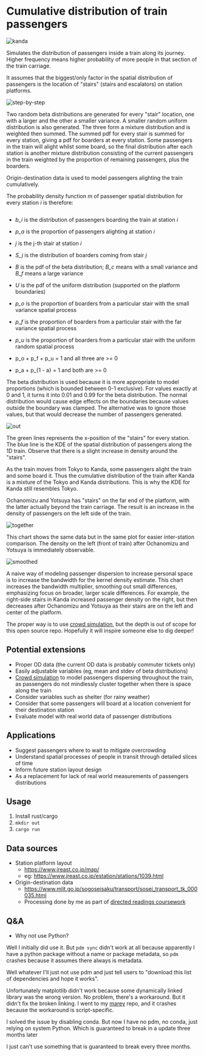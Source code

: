 # Cumulative distribution of train passengers

![kanda](examples/kanda.png)

Simulates the distribution of passengers inside a train along its journey. Higher frequency means higher probability of more people in that section of the train carriage.

It assumes that the biggest/only factor in the spatial distribution of passengers is the location of "stairs" (stairs and escalators) on station platforms.

![step-by-step](examples/step-by-step.png)

Two random beta distributions are generated for every "stair" location, one with a larger and the other a smaller variance. A smaller random uniform distribution is also generated. The three form a mixture distribution and is weighted then summed. The summed pdf for every stair is summed for every station, giving a pdf for boarders at every station. Some passengers in the train will alight whilst some board, so the final distribution after each station is another mixture distribution consisting of the current passengers in the train weighted by the proportion of remaining passengers, plus the boarders.

Origin-destination data is used to model passengers alighting the train cumulatively.

The probability density function *m* of passenger spatial distribution for every station *i* is therefore:

<img src="https://latex.codecogs.com/svg.latex?\Large&space;m_0=b_i\times%20p_a\\m_i=(m_{i-1}\times%20p_{1-a})+(b_i\times%20p_a)\\b_i=\sum_{j=0}^{j}S_j\\S_j=(B_c\times p_o) + (B_f\times p_f) + (U\times p_u)" title="" />

- *b_i* is the distribution of passengers boarding the train at station *i*
- *p_a* is the proportion of passengers alighting at station *i*
- *j* is the j-th stair at station *i*
- *S_j* is the distribution of boarders coming from stair *j*
- *B* is the pdf of the beta distribution; *B_c* means with a small variance and *B_f* means a large variance
- *U* is the pdf of the uniform distribution (supported on the platform boundaries)
- *p_o* is the proportion of boarders from a particular stair with the small variance spatial process
- *p_f* is the proportion of boarders from a particular stair with the far variance spatial process
- *p_u* is the proportion of boarders from a particular stair with the uniform random spatial process

- p_o + p_f + p_u = 1 and all three are >= 0
- p_a + p_{1 - a} = 1 and both are >= 0

The beta distribution is used because it is more appropriate to model proportions (which is bounded between 0-1 exclusive). For values exactly at 0 and 1, it turns it into 0.01 and 0.99 for the beta distribution. The normal distribution would cause edge effects on the boundaries because values outside the boundary was clamped. The alternative was to ignore those values, but that would decrease the number of passengers generated.

![out](examples/out.png)

The green lines represents the x-position of the "stairs" for every station. The blue line is the KDE of the spatial distribution of passengers along the 1D train. Observe that there is a slight increase in density around the "stairs".

As the train moves from Tokyo to Kanda, some passengers alight the train and some board it. Thus the cumulative distribution of the train after Kanda is a mixture of the Tokyo and Kanda distributions. This is why the KDE for Kanda still resembles Tokyo.

Ochanomizu and Yotsuya has "stairs" on the far end of the platform, with the latter actually beyond the train carriage. The result is an increase in the density of passengers on the left side of the train.

![together](examples/together.png)

This chart shows the same data but in the same plot for easier inter-station comparison. The density on the left (front of train) after Ochanomizu and Yotsuya is immediately observable.

![smoothed](examples/smoothed.png)

A naive way of modeling passenger dispersion to increase personal space is to increase the bandwidth for the kernel density estimate. This chart increases the bandwidth multiplier, smoothing out small differences, emphasizing focus on broader, larger scale differences. For example, the right-side stairs in Kanda increased passenger density on the right, but then decreases after Ochanomizu and Yotsuya as their stairs are on the left and center of the platform.

The proper way is to use [crowd simulation](https://en.wikipedia.org/wiki/Crowd_simulation), but the depth is out of scope for this open source repo. Hopefully it will inspire someone else to dig deeper!

## Potential extensions

- Proper OD data (the current OD data is probably commuter tickets only)
- Easily adjustable variables (eg, mean and stdev of beta distributions)
- [Crowd simulation](https://en.wikipedia.org/wiki/Crowd_simulation) to model passengers dispersing throughout the train, as passengers do not mindlessly cluster together when there is space along the train
- Consider variables such as shelter (for rainy weather)
- Consider that some passengers will board at a location convenient for their destination station
- Evaluate model with real world data of passenger distributions

## Applications

- Suggest passengers where to wait to mitigate overcrowding
- Understand spatial processes of people in transit through detailed slices of time
- Inform future station layout design
- As a replacement for lack of real world measurements of passengers distributions

## Usage

1. Install rust/cargo
2. `mkdir out`
3. `cargo run`

## Data sources

- Station platform layout
    - https://www.jreast.co.jp/map/
    - eg: https://www.jreast.co.jp/estation/stations/1039.html
- Origin-destination data
    - https://www.mlit.go.jp/sogoseisaku/transport/sosei_transport_tk_000035.html
    - Processing done by me as part of [directed readings coursework](https://github.com/akazukin5151/papers/blob/main/6SSG3040_CW1_1931393.pdf)

## Q&A

- Why not use Python?

Well I initially did use it. But `pdm sync` didn't work at all because apparently I have a python package without a name or package metadata, so `pdm` crashes because it assumes there always is metadata.

Well whatever I'll just not use pdm and just tell users to "download this list of dependencies and hope it works".

Unfortunately matplotlib didn't work because some dynamically linked library was the wrong version. No problem, there's a workaround. But it didn't fix the broken linking. I went to my [marey](https://github.com/akazukin5151/marey) repo, and it crashes because the workaround is script-specific.

I solved the issue by disabling conda. But now I have no pdm, no conda, just relying on system Python. Which is guaranteed to break in a update three months later

I just can't use something that is guaranteed to break every three months.
